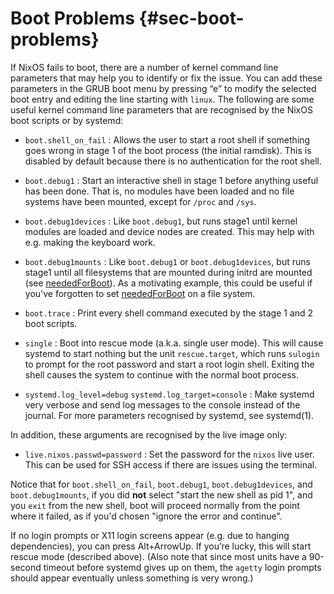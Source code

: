 # Boot Problems {#sec-boot-problems}

If NixOS fails to boot, there are a number of kernel command line parameters that may help you to identify or fix the issue. You can add these parameters in the GRUB boot menu by pressing “e” to modify the selected boot entry and editing the line starting with `linux`. The following are some useful kernel command line parameters that are recognised by the NixOS boot scripts or by systemd:

- `boot.shell_on_fail`
  : Allows the user to start a root shell if something goes wrong in stage 1 of the boot process (the initial ramdisk). This is disabled by default because there is no authentication for the root shell.

- `boot.debug1`
  : Start an interactive shell in stage 1 before anything useful has been done. That is, no modules have been loaded and no file systems have been mounted, except for `/proc` and `/sys`.

- `boot.debug1devices`
  : Like `boot.debug1`, but runs stage1 until kernel modules are loaded and device nodes are created. This may help with e.g. making the keyboard work.

- `boot.debug1mounts`
  : Like `boot.debug1` or `boot.debug1devices`, but runs stage1 until all filesystems that are mounted during initrd are mounted (see [neededForBoot](#opt-fileSystems._name_.neededForBoot)). As a motivating example, this could be useful if you've forgotten to set [neededForBoot](#opt-fileSystems._name_.neededForBoot) on a file system.

- `boot.trace`
  : Print every shell command executed by the stage 1 and 2 boot scripts.

- `single`
  : Boot into rescue mode (a.k.a. single user mode). This will cause systemd to start nothing but the unit `rescue.target`, which runs `sulogin` to prompt for the root password and start a root login shell. Exiting the shell causes the system to continue with the normal boot process.

- `systemd.log_level=debug` `systemd.log_target=console`
  : Make systemd very verbose and send log messages to the console instead of the journal. For more parameters recognised by systemd, see systemd(1).

In addition, these arguments are recognised by the live image only:

- `live.nixos.passwd=password`
  : Set the password for the `nixos` live user. This can be used for SSH access if there are issues using the terminal.

Notice that for `boot.shell_on_fail`, `boot.debug1`, `boot.debug1devices`, and `boot.debug1mounts`, if you did **not** select "start the new shell as pid 1", and you `exit` from the new shell, boot will proceed normally from the point where it failed, as if you'd chosen "ignore the error and continue".

If no login prompts or X11 login screens appear (e.g. due to hanging dependencies), you can press Alt+ArrowUp. If you’re lucky, this will start rescue mode (described above). (Also note that since most units have a 90-second timeout before systemd gives up on them, the `agetty` login prompts should appear eventually unless something is very wrong.)
